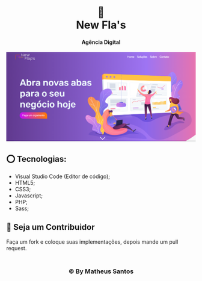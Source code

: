 <h1 align="center">
🏢<br>New Fla's
</h1>

<h4 align="center">
Agência Digital
</h4>

![Resultado](./imagens/show.png)

## ⭕ Tecnologias:
- Visual Studio Code (Editor de código);
- HTML5;
- CSS3;
- Javascript;
- PHP;
- Sass;


## 👊 Seja um Contribuidor<br>
Faça um fork e coloque suas implementações, depois mande um pull request.<br>

<h3 align="center">
<br>© By <strong>Matheus Santos </strong>
</h3>
